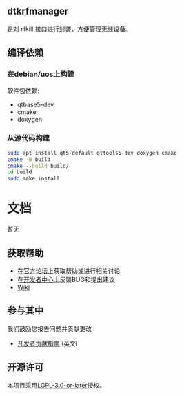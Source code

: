 ## dtkrfmanager

是对 rfkill 接口进行封装，方便管理无线设备。

## 编译依赖

### 在debian/uos上构建

软件包依赖:

- qtbase5-dev
- cmake
- doxygen

### 从源代码构建

```bash
sudo apt install qt5-default qttools5-dev doxygen cmake  
cmake -B build
cmake --build build/
cd build
sudo make install
```

# 文档

暂无

## 获取帮助

- 在[官方论坛](https://bbs.deepin.org/)上获取帮助或进行相关讨论
- 在[开发者中心](https://github.com/linuxdeepin/developer-center)上反馈BUG和提出建议
- [Wiki](https://wiki.deepin.org/)

## 参与其中

我们鼓励您报告问题并贡献更改

- [开发者贡献指南](https://github.com/linuxdeepin/developer-center/wiki/Contribution-Guidelines-for-Developers-en) (英文)

## 开源许可

本项目采用[LGPL-3.0-or-later](../LICENSE)授权。
